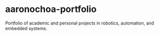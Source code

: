 # aaronochoa-portfolio
Portfolio of academic and personal projects in robotics, automation, and embedded systems.
